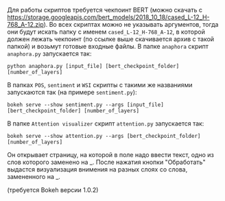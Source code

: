 Для работы скриптов требуется чекпоинт BERT (можно скачать с https://storage.googleapis.com/bert_models/2018_10_18/cased_L-12_H-768_A-12.zip). 
Во всех скриптах можно не указывать аргументов, тогда они будут искать папку с именем `cased_L-12_H-768_A-12`, в которой должен лежать чекпоинт (по ссылке выше скачивается архив с такой папкой) и возьмут готовые входные файлы.
В папке `anaphora` скрипт `anaphora.py` запускается так:
```
python anaphora.py [input_file] [bert_checkpoint_folder] [number_of_layers]
```

В папках `POS`, `sentiment` и `WSI` скрипты с такими же названиями запускаются так (на примере `sentiment.py`):
```
bokeh serve --show sentiment.py --args [input_file] [bert_checkpoint_folder] [number_of_layers]
``` 

В папке `Attention visualizer` скрипт `attention.py` запускается так:
```
bokeh serve --show attention.py --args [bert_checkpoint_folder] [number_of_layers]
```
Он открывает страницу, на которой в поле надо ввести текст, одно из слов которого заменено на _. После нажатия кнопки "Обработать" выдастся визуализация внимения на разных слоях со слова, замененного на _.

(требуется Bokeh версии 1.0.2)